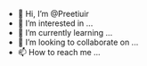 - 👋 Hi, I’m @Preetiuir
- 👀 I’m interested in ...
- 🌱 I’m currently learning ...
- 💞️ I’m looking to collaborate on ...
- 📫 How to reach me ...

<!---
Preetiuir/Preetiuir is a ✨ special ✨ repository because its `README.md` (this file) appears on your GitHub profile.
You can click the Preview link to take a look at your changes.
--->
